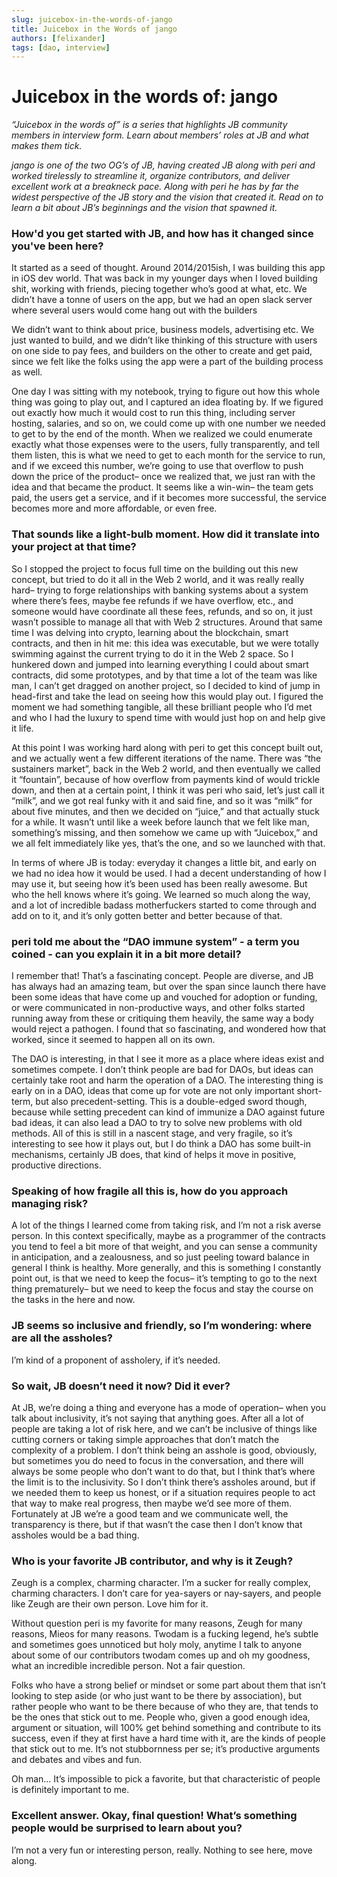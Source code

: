 ```yaml
---
slug: juicebox-in-the-words-of-jango
title: Juicebox in the Words of jango
authors: [felixander]
tags: [dao, interview]
---
```


# Juicebox in the words of: jango

_“Juicebox in the words of” is a series that highlights JB community members in interview form. Learn about members’ roles at JB and what makes them tick._

_jango is one of the two OG’s of JB, having created JB along with peri and worked tirelessly to streamline it, organize contributors, and deliver excellent work at a breakneck pace. Along with peri he has by far the widest perspective of the JB story and the vision that created it. Read on to learn a bit about JB’s beginnings and the vision that spawned it._

### How'd you get started with JB, and how has it changed since you've been here?

It started as a seed of thought. Around 2014/2015ish, I was building this app in iOS dev world. That was back in my younger days when I loved building shit, working with friends, piecing together who’s good at what, etc. We didn’t have a tonne of users on the app, but we had an open slack server where several users would come hang out with the builders

We didn’t want to think about price, business models, advertising etc. We just wanted to build, and we didn’t like thinking of this structure with users on one side to pay fees, and builders on the other to create and get paid, since we felt like the folks using the app were a part of the building process as well.

One day I was sitting with my notebook, trying to figure out how this whole thing was going to play out, and I captured an idea floating by. If we figured out exactly how much it would cost to run this thing, including server hosting, salaries, and so on, we could come up with one number we needed to get to by the end of the month. When we realized we could enumerate exactly what those expenses were to the users, fully transparently, and tell them listen, this is what we need to get to each month for the service to run, and if we exceed this number, we’re going to use that overflow to push down the price of the product– once we realized that, we just ran with the idea and that became the product. It seems like a win-win– the team gets paid, the users get a service, and if it becomes more successful, the service becomes more and more affordable, or even free.

### That sounds like a light-bulb moment. How did it translate into your project at that time?

So I stopped the project to focus full time on the building out this new concept, but tried to do it all in the Web 2 world, and it was really really hard– trying to forge relationships with banking systems about a system where there’s fees, maybe fee refunds if we have overflow, etc., and someone would have coordinate all these fees, refunds, and so on, it just wasn’t possible to manage all that with Web 2 structures. Around that same time I was delving into crypto, learning about the blockchain, smart contracts, and then in hit me: this idea was executable, but we were totally swimming against the current trying to do it in the Web 2 space. So I hunkered down and jumped into learning everything I could about smart contracts, did some prototypes, and by that time a lot of the team was like man, I can’t get dragged on another project, so I decided to kind of jump in head-first and take the lead on seeing how this would play out. I figured the moment we had something tangible, all these brilliant people who I’d met and who I had the luxury to spend time with would just hop on and help give it life.

At this point I was working hard along with peri to get this concept built out, and we actually went a few different iterations of the name. There was “the sustainers market”, back in the Web 2 world, and then eventually we called it “fountain”, because of how overflow from payments kind of would trickle down, and then at a certain point, I think it was peri who said, let’s just call it “milk”, and we got real funky with it and said fine, and so it was “milk” for about five minutes, and then we decided on “juice,” and that actually stuck for a while. It wasn’t until like a week before launch that we felt like man, something’s missing, and then somehow we came up with “Juicebox,” and we all felt immediately like yes, that’s the one, and so we launched with that.

In terms of where JB is today: everyday it changes a little bit, and early on we had no idea how it would be used. I had a decent understanding of how I may use it, but seeing how it’s been used has been really awesome. But who the hell knows where it’s going. We learned so much along the way, and a lot of incredible badass motherfuckers started to come through and add on to it, and it’s only gotten better and better because of that.

### peri told me about the “DAO immune system” - a term you coined - can you explain it in a bit more detail?

I remember that! That’s a fascinating concept. People are diverse, and JB has always had an amazing team, but over the span since launch there have been some ideas that have come up and vouched for adoption or funding, or were communicated in non-productive ways, and other folks started running away from these or critiquing them heavily, the same way a body would reject a pathogen. I found that so fascinating, and wondered how that worked, since it seemed to happen all on its own.

The DAO is interesting, in that I see it more as a place where ideas exist and sometimes compete. I don’t think people are bad for DAOs, but ideas can certainly take root and harm the operation of a DAO. The interesting thing is early on in a DAO, ideas that come up for vote are not only important short-term, but also precedent-setting. This is a double-edged sword though, because while setting precedent can kind of immunize a DAO against future bad ideas, it can also lead a DAO to try to solve new problems with old methods. All of this is still in a nascent stage, and very fragile, so it’s interesting to see how it plays out, but I do think a DAO has some built-in mechanisms, certainly JB does, that kind of helps it move in positive, productive directions.

### Speaking of how fragile all this is, how do you approach managing risk?

A lot of the things I learned come from taking risk, and I’m not a risk averse person. In this context specifically, maybe as a programmer of the contracts you tend to feel a bit more of that weight, and you can sense a community in anticipation, and a zealousness, and so just peeling toward balance in general I think is healthy. More generally, and this is something I constantly point out, is that we need to keep the focus– it’s tempting to go to the next thing prematurely– but we need to keep the focus and stay the course on the tasks in the here and now.

### JB seems so inclusive and friendly, so I’m wondering: where are all the assholes?

I’m kind of a proponent of assholery, if it’s needed.

### So wait, JB doesn’t need it now? Did it ever?

At JB, we’re doing a thing and everyone has a mode of operation– when you talk about inclusivity, it’s not saying that anything goes. After all a lot of people are taking a lot of risk here, and we can’t be inclusive of things like cutting corners or taking simple approaches that don’t match the complexity of a problem. I don’t think being an asshole is good, obviously, but sometimes you do need to focus in the conversation, and there will always be some people who don’t want to do that, but I think that’s where the limit is to the inclusivity. So I don’t think there’s assholes around, but if we needed them to keep us honest, or if a situation requires people to act that way to make real progress, then maybe we’d see more of them. Fortunately at JB we’re a good team and we communicate well, the transparency is there, but if that wasn’t the case then I don’t know that assholes would be a bad thing.

### Who is your favorite JB contributor, and why is it Zeugh?

Zeugh is a complex, charming character. I’m a sucker for really complex, charming characters. I don’t care for yea-sayers or nay-sayers, and people like Zeugh are their own person. Love him for it.

Without question peri is my favorite for many reasons, Zeugh for many reasons, Mieos for many reasons. Twodam is a fucking legend, he’s subtle and sometimes goes unnoticed but holy moly, anytime I talk to anyone about some of our contributors twodam comes up and oh my goodness, what an incredible incredible person.
Not a fair question.

Folks who have a strong belief or mindset or some part about them that isn’t looking to step aside (or who just want to be there by association), but rather people who want to be there because of who they are, that tends to be the ones that stick out to me. People who, given a good enough idea, argument or situation, will 100% get behind something and contribute to its success, even if they at first have a hard time with it, are the kinds of people that stick out to me. It’s not stubbornness per se; it’s productive arguments and debates and vibes and fun.

Oh man… It’s impossible to pick a favorite, but that characteristic of people is definitely important to me.

### Excellent answer. Okay, final question! What’s something people would be surprised to learn about you?

I’m not a very fun or interesting person, really. Nothing to see here, move along.
